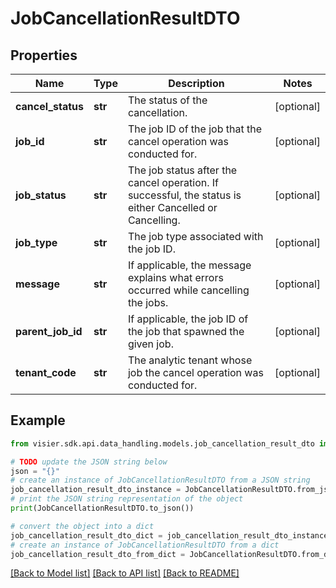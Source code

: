 # JobCancellationResultDTO


## Properties

Name | Type | Description | Notes
------------ | ------------- | ------------- | -------------
**cancel_status** | **str** | The status of the cancellation. | [optional] 
**job_id** | **str** | The job ID of the job that the cancel operation was conducted for. | [optional] 
**job_status** | **str** | The job status after the cancel operation. If successful, the status is either Cancelled or Cancelling. | [optional] 
**job_type** | **str** | The job type associated with the job ID. | [optional] 
**message** | **str** | If applicable, the message explains what errors occurred while cancelling the jobs. | [optional] 
**parent_job_id** | **str** | If applicable, the job ID of the job that spawned the given job. | [optional] 
**tenant_code** | **str** | The analytic tenant whose job the cancel operation was conducted for. | [optional] 

## Example

```python
from visier.sdk.api.data_handling.models.job_cancellation_result_dto import JobCancellationResultDTO

# TODO update the JSON string below
json = "{}"
# create an instance of JobCancellationResultDTO from a JSON string
job_cancellation_result_dto_instance = JobCancellationResultDTO.from_json(json)
# print the JSON string representation of the object
print(JobCancellationResultDTO.to_json())

# convert the object into a dict
job_cancellation_result_dto_dict = job_cancellation_result_dto_instance.to_dict()
# create an instance of JobCancellationResultDTO from a dict
job_cancellation_result_dto_from_dict = JobCancellationResultDTO.from_dict(job_cancellation_result_dto_dict)
```
[[Back to Model list]](../README.md#documentation-for-models) [[Back to API list]](../README.md#documentation-for-api-endpoints) [[Back to README]](../README.md)


